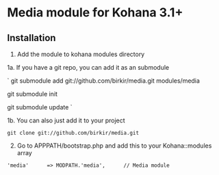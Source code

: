 Media module for Kohana 3.1+
=============

Installation
-------------

1. Add the module to kohana modules directory

1a. If you have a git repo, you can add it as an submodule

`
git submodule add git://github.com/birkir/media.git modules/media

git submodule init

git submodule update
`

1b. You can also just add it to your project

`
git clone git://github.com/birkir/media.git
`

2. Go to APPPATH/bootstrap.php and add this to your Kohana::modules array

`
'media'      => MODPATH.'media',      // Media module
`
